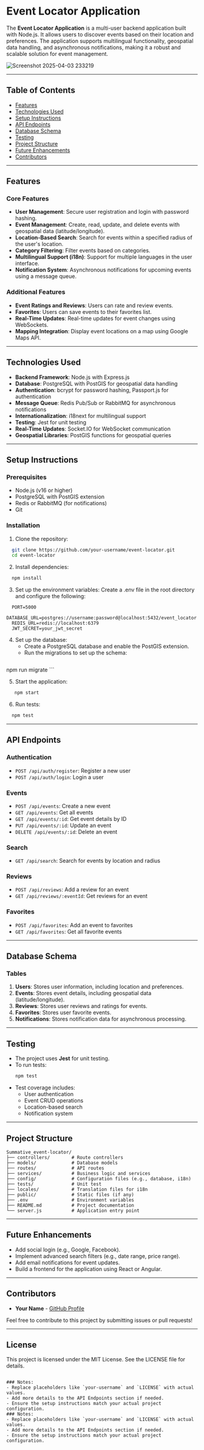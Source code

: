 # Event Locator Application

The **Event Locator Application** is a multi-user backend application built with Node.js. It allows users to discover events based on their location and preferences. The application supports multilingual functionality, geospatial data handling, and asynchronous notifications, making it a robust and scalable solution for event management.

![Screenshot 2025-04-03 233219](https://github.com/user-attachments/assets/a95f0005-a6b7-4fb9-8c86-bd13191e7227)

---

## Table of Contents
- [Features](#features)
- [Technologies Used](#technologies-used)
- [Setup Instructions](#setup-instructions)
- [API Endpoints](#api-endpoints)
- [Database Schema](#database-schema)
- [Testing](#testing)
- [Project Structure](#project-structure)
- [Future Enhancements](#future-enhancements)
- [Contributors](#contributors)

---

## Features

### Core Features
- **User Management**: Secure user registration and login with password hashing.
- **Event Management**: Create, read, update, and delete events with geospatial data (latitude/longitude).
- **Location-Based Search**: Search for events within a specified radius of the user's location.
- **Category Filtering**: Filter events based on categories.
- **Multilingual Support (i18n)**: Support for multiple languages in the user interface.
- **Notification System**: Asynchronous notifications for upcoming events using a message queue.

### Additional Features
- **Event Ratings and Reviews**: Users can rate and review events.
- **Favorites**: Users can save events to their favorites list.
- **Real-Time Updates**: Real-time updates for event changes using WebSockets.
- **Mapping Integration**: Display event locations on a map using Google Maps API.

---

## Technologies Used

- **Backend Framework**: Node.js with Express.js
- **Database**: PostgreSQL with PostGIS for geospatial data handling
- **Authentication**: bcrypt for password hashing, Passport.js for authentication
- **Message Queue**: Redis Pub/Sub or RabbitMQ for asynchronous notifications
- **Internationalization**: i18next for multilingual support
- **Testing**: Jest for unit testing
- **Real-Time Updates**: Socket.IO for WebSocket communication
- **Geospatial Libraries**: PostGIS functions for geospatial queries

---

## Setup Instructions

### Prerequisites
- Node.js (v16 or higher)
- PostgreSQL with PostGIS extension
- Redis or RabbitMQ (for notifications)
- Git

### Installation
1. Clone the repository:
 ```bash
   git clone https://github.com/your-username/event-locator.git
   cd event-locator
   ```

2. Install dependencies:
 ```bash
   npm install
   ```

3. Set up the environment variables:
   Create a .env file in the root directory and configure the following:
 ```env
   PORT=5000
   DATABASE_URL=postgres://username:password@localhost:5432/event_locator
   REDIS_URL=redis://localhost:6379
   JWT_SECRET=your_jwt_secret
   ```

4. Set up the database:
   - Create a PostgreSQL database and enable the PostGIS extension.
   - Run the migrations to set up the schema:
   ```bash
  npm run migrate
     ```

5. Start the application:
```bash
   npm start
   ```

6. Run tests:
 ```bash
   npm test
   ```

---

## API Endpoints

### Authentication
- `POST /api/auth/register`: Register a new user
- `POST /api/auth/login`: Login a user

### Events
- `POST /api/events`: Create a new event
- `GET /api/events`: Get all events
- `GET /api/events/:id`: Get event details by ID
- `PUT /api/events/:id`: Update an event
- `DELETE /api/events/:id`: Delete an event

### Search
- `GET /api/search`: Search for events by location and radius

### Reviews
- `POST /api/reviews`: Add a review for an event
- `GET /api/reviews/:eventId`: Get reviews for an event

### Favorites
- `POST /api/favorites`: Add an event to favorites
- `GET /api/favorites`: Get all favorite events

---

## Database Schema

### Tables
1. **Users**: Stores user information, including location and preferences.
2. **Events**: Stores event details, including geospatial data (latitude/longitude).
3. **Reviews**: Stores user reviews and ratings for events.
4. **Favorites**: Stores user favorite events.
5. **Notifications**: Stores notification data for asynchronous processing.

---

## Testing

- The project uses **Jest** for unit testing.
- To run tests:
  ```bash
  npm test
  ```
- Test coverage includes:
  - User authentication
  - Event CRUD operations
  - Location-based search
  - Notification system

---

## Project Structure

```
Summative_event-locator/
├── controllers/        # Route controllers
├── models/             # Database models
├── routes/             # API routes
├── services/           # Business logic and services
├── config/             # Configuration files (e.g., database, i18n)
├── tests/              # Unit test         
├── locales/            # Translation files for i18n
├── public/             # Static files (if any)
├── .env                # Environment variables
├── README.md           # Project documentation
└── server.js           # Application entry point
```

---

## Future Enhancements

- Add social login (e.g., Google, Facebook).
- Implement advanced search filters (e.g., date range, price range).
- Add email notifications for event updates.
- Build a frontend for the application using React or Angular.

---

## Contributors

- **Your Name** - [GitHub Profile](https://github.com/your-username)

Feel free to contribute to this project by submitting issues or pull requests!

---

## License

This project is licensed under the MIT License. See the LICENSE file for details.
```

### Notes:
- Replace placeholders like `your-username` and `LICENSE` with actual values.
- Add more details to the API Endpoints section if needed.
- Ensure the setup instructions match your actual project configuration.
### Notes:
- Replace placeholders like `your-username` and `LICENSE` with actual values.
- Add more details to the API Endpoints section if needed.
- Ensure the setup instructions match your actual project configuration.